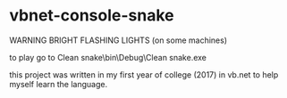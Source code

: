 # vbnet-console-snake

WARNING BRIGHT FLASHING LIGHTS (on some machines)

to play go to Clean snake\bin\Debug\Clean snake.exe

this project was written in my first year of college (2017) in vb.net to help myself learn the language. 
